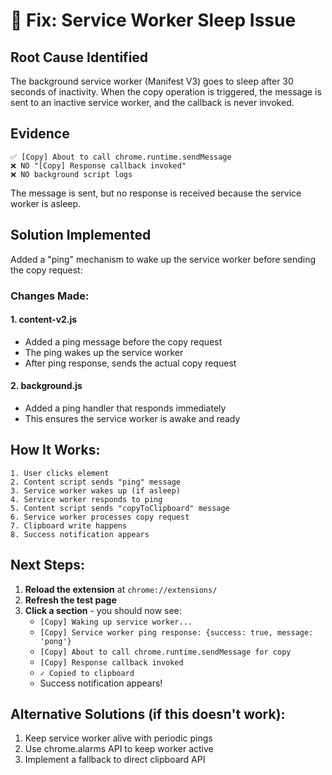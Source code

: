 # 🔧 Fix: Service Worker Sleep Issue

## Root Cause Identified
The background service worker (Manifest V3) goes to sleep after 30 seconds of inactivity. When the copy operation is triggered, the message is sent to an inactive service worker, and the callback is never invoked.

## Evidence
```
✅ [Copy] About to call chrome.runtime.sendMessage
❌ NO "[Copy] Response callback invoked"
❌ NO background script logs
```

The message is sent, but no response is received because the service worker is asleep.

## Solution Implemented
Added a "ping" mechanism to wake up the service worker before sending the copy request:

### Changes Made:

#### 1. content-v2.js
- Added a ping message before the copy request
- The ping wakes up the service worker
- After ping response, sends the actual copy request

#### 2. background.js  
- Added a ping handler that responds immediately
- This ensures the service worker is awake and ready

## How It Works:
```
1. User clicks element
2. Content script sends "ping" message
3. Service worker wakes up (if asleep)
4. Service worker responds to ping
5. Content script sends "copyToClipboard" message
6. Service worker processes copy request
7. Clipboard write happens
8. Success notification appears
```

## Next Steps:
1. **Reload the extension** at `chrome://extensions/`
2. **Refresh the test page**
3. **Click a section** - you should now see:
   - `[Copy] Waking up service worker...`
   - `[Copy] Service worker ping response: {success: true, message: 'pong'}`
   - `[Copy] About to call chrome.runtime.sendMessage for copy`
   - `[Copy] Response callback invoked`
   - `✓ Copied to clipboard`
   - Success notification appears!

## Alternative Solutions (if this doesn't work):
1. Keep service worker alive with periodic pings
2. Use chrome.alarms API to keep worker active
3. Implement a fallback to direct clipboard API
